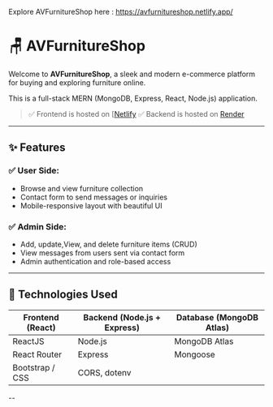 Explore AVFurnitureShop here : https://avfurnitureshop.netlify.app/

# 🪑 AVFurnitureShop

Welcome to **AVFurnitureShop**, a sleek and modern e-commerce platform for buying and exploring furniture online.

This is a full-stack MERN (MongoDB, Express, React, Node.js) application.

> ✅ Frontend is hosted on [[Netlify](https://avfurnitureshop.netlify.app/)
> ✅ Backend is hosted on [Render](https://furniturewebbackend-2.onrender.com/)

---

## ✨ Features

### ✅ User Side:
- Browse and view furniture collection
- Contact form to send messages or inquiries
- Mobile-responsive layout with beautiful UI

### ✅ Admin Side:
- Add, update,View, and delete furniture items (CRUD)
- View messages from users sent via contact form
- Admin authentication and role-based access 

---

## 🧩 Technologies Used

| Frontend (React) | Backend (Node.js + Express) | Database (MongoDB Atlas) |
|------------------|-----------------------------|---------------------------|
| ReactJS          | Node.js                     | MongoDB Atlas             |
| React Router     | Express                     | Mongoose                  |
| Bootstrap / CSS  | CORS, dotenv                |                           |

--


